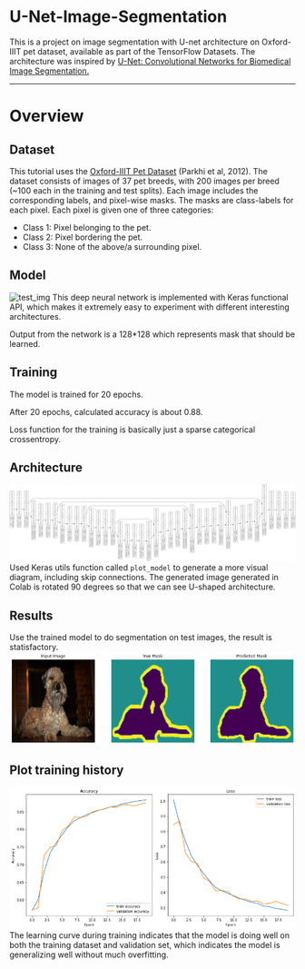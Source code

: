 # U-Net-Image-Segmentation
This is a project on image segmentation with U-net architecture on Oxford-IIIT pet dataset, available as part of the TensorFlow Datasets. The architecture was inspired by [U-Net: Convolutional Networks for Biomedical Image Segmentation.](https://lmb.informatik.uni-freiburg.de/people/ronneber/u-net/)

---
# Overview
## Dataset
This tutorial uses the [Oxford-IIIT Pet Dataset](https://www.robots.ox.ac.uk/~vgg/data/pets/) (Parkhi et al, 2012). The dataset consists of images of 37 pet breeds, with 200 images per breed (~100 each in the training and test splits). Each image includes the corresponding labels, and pixel-wise masks. The masks are class-labels for each pixel. Each pixel is given one of three categories:
* Class 1: Pixel belonging to the pet.
* Class 2: Pixel bordering the pet.
* Class 3: None of the above/a surrounding pixel.
## Model
![test_img](https://lmb.informatik.uni-freiburg.de/people/ronneber/u-net/u-net-architecture.png)
This deep neural network is implemented with Keras functional API, which makes it extremely easy to experiment with different interesting architectures.

Output from the network is a 128*128 which represents mask that should be learned.
## Training
The model is trained for 20 epochs.

After 20 epochs, calculated accuracy is about 0.88.

Loss function for the training is basically just a sparse categorical crossentropy.
## Architecture
![test_img](https://github.com/Sann-Htet/U-Net-Image-Segmentation/blob/master/images/U-net-architecture.png?raw=true)
Used Keras utils function called `plot_model` to generate a more visual diagram, including skip connections. The generated image generated in Colab is rotated 90 degrees so that we can see U-shaped architecture.
## Results
Use the trained model to do segmentation on test images, the result is statisfactory.
![test_image](https://github.com/Sann-Htet/U-Net-Image-Segmentation/blob/master/images/out/segmented_image_1.png?raw=true)
## Plot training history
![test_img](https://github.com/Sann-Htet/U-Net-Image-Segmentation/blob/master/images/Accuracy%20and%20loss.png?raw=true)
The learning curve during training indicates that the model is doing well on both the training dataset and validation set, which indicates the model is generalizing well without much overfitting.
